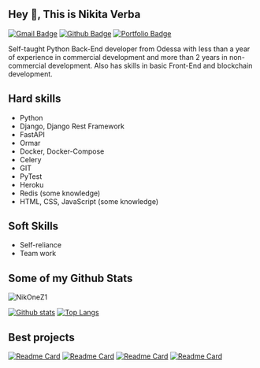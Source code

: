 ## Hey 👋, This is Nikita Verba
[![Gmail Badge](https://img.shields.io/badge/-nikita.verba18052004@gmail.com-c14438?style=flat&logo=Gmail&logoColor=white&link=mailto:nikita.verba18052004@gmail.com)](mailto:nikita.verba18052004@gmail.com) [![Github Badge](https://img.shields.io/badge/-NikOneZ1-grey?style=flat&logo=github&logoColor=white&link=https://github.com/NikOneZ1/)](https://www.github.com/NikOneZ1/) [![Portfolio Badge](https://img.shields.io/badge/portfolio-web-blue?style=flat&link=createfolio.herokuapp.com/portfolio/nikone/)](createfolio.herokuapp.com/portfolio/nikone/) <p align='left'>Self-taught Python Back-End developer from Odessa with less than a year of experience in commercial development and more than 2 years in non-commercial development. Also has skills in basic Front-End and blockchain development.</p>

## Hard skills
- Python 
- Django, Django Rest Framework
- FastAPI
- Ormar
- Docker, Docker-Compose
- Celery
- GIT
- PyTest
- Heroku
- Redis (some knowledge)
- HTML, CSS, JavaScript (some knowledge)

## Soft Skills
- Self-reliance
- Team work

## Some of my Github Stats
<p align=left> <img src=https://komarev.com/ghpvc/?username=NikOneZ1 alt=NikOneZ1 /> </p>

[![Github stats](https://github-readme-stats.vercel.app/api?username=NikOneZ1&show_icons=true&include_all_commits=true&theme=github_dark)](https://github.com/NikOneZ1/github-readme-stats)
[![Top Langs](https://github-readme-stats.vercel.app/api/top-langs/?username=NikOneZ1&theme=github_dark)](https://github.com/NikOneZ1/github-readme-stats)

## Best projects
[![Readme Card](https://github-readme-stats.vercel.app/api/pin/?username=NikOneZ1&repo=createfolio&theme=github_dark)](https://github.com/NikOneZ1/createfolio)
[![Readme Card](https://github-readme-stats.vercel.app/api/pin/?username=NikOneZ1&repo=ExpenseTracker&theme=github_dark)](https://github.com/NikOneZ1/ExpenseTracker)
[![Readme Card](https://github-readme-stats.vercel.app/api/pin/?username=NikOneZ1&repo=MarkovChainText&theme=github_dark)](https://github.com/NikOneZ1/MarkovChainText)
[![Readme Card](https://github-readme-stats.vercel.app/api/pin/?username=NikOneZ1&repo=Blockword&theme=github_dark)](https://github.com/NikOneZ1/Blockword)
